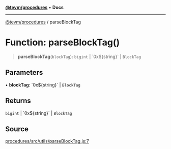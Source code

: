 [**@tevm/procedures**](../README.md) • **Docs**

***

[@tevm/procedures](../globals.md) / parseBlockTag

# Function: parseBlockTag()

> **parseBlockTag**(`blockTag`): `bigint` \| \`0x$\{string\}\` \| `BlockTag`

## Parameters

• **blockTag**: \`0x$\{string\}\` \| `BlockTag`

## Returns

`bigint` \| \`0x$\{string\}\` \| `BlockTag`

## Source

[procedures/src/utils/parseBlockTag.js:7](https://github.com/evmts/tevm-monorepo/blob/main/packages/procedures/src/utils/parseBlockTag.js#L7)

